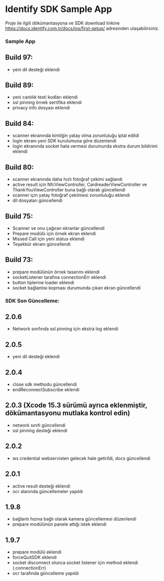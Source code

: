 # Identify SDK Sample App
Proje ile ilgili dökümantasyona ve SDK download linkine https://docs.identify.com.tr/docs/ios/first-setup/ adresinden ulaşabilirsiniz.

### Sample App 

## Build 97:
- yeni dil desteği eklendi

## Build 89:
- yeni canlılık testi kodları eklendi
- ssl pinning örnek sertifika eklendi
- privacy info dosyası eklendi

## Build 84:
- scanner ekranında kimliğin yatay olma zorunluluğu iptal edildi
- login ekranı yeni SDK kurulumuna göre düzenlendi
- login ekranında socket hata vermesi durumunda ekstra durum bildirimi eklendi



## Build 80:
- scanner ekranında daha hızlı fotoğraf çekimi sağlandı 
- active result için NfcViewController, CardreaderViewController ve ThankYouViewController buna bağlı olarak güncellendi
- scanner için yatay fotoğraf çekilmesi zorunluluğu eklendi
- dil dosyaları güncellendi

## Build 75:
- Scanner ve onu çağıran ekranlar güncellendi
- Prepare modülü için örnek ekran eklendi
- Missed Call için yeni status eklendi
- Teşekkür ekranı güncellendi


## Build 73:
- prepare modülünün örnek tasarımı eklendi
- socketListener tarafına connectionErr eklendi
- button tiplerine loader eklendi
- socket bağlantısı kopması durumunda çıkan ekran güncellendi



### SDK Son Güncelleme:

## 2.0.6
- Network sınıfında ssl pinning için ekstra log eklendi

## 2.0.5
- yeni dil desteği eklendi

## 2.0.4
- close sdk methodu güncellendi
- endReconnectSubscribe eklendi

## 2.0.3 (Xcode 15.3 sürümü ayrıca eklenmiştir, dökümantasyonu mutlaka kontrol edin)
- network sınıfı güncellendi
- ssl pinning desteği eklendi

## 2.0.2
- ws credential webservisten gelecek hale getirildi, docs güncellendi

## 2.0.1
- active result desteği eklendi
- ocr alanında güncellemeler yapıldı

## 1.9.8
- bağlantı hızına bağlı olarak kamera güncellemesi düzenlendi
- prepare modülünün panele attığı istek eklendi

## 1.9.7
- prepare modülü eklendi
- forceQuitSDK eklendi
- socket disconnect olunca socket listener için method eklendi (.connectionErr)
- ocr tarafında güncelleme yapıldı
